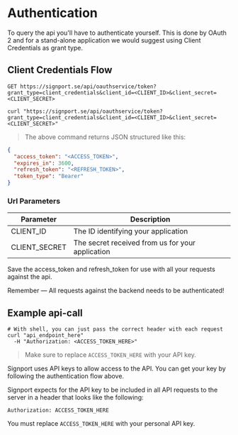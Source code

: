 # Authentication

To query the api you'll have to authenticate yourself.
This is done by OAuth 2 and for a stand-alone application we would suggest using Client Credentials as grant type.

## Client Credentials Flow

`GET https://signport.se/api/oauthservice/token?grant_type=client_credentials&client_id=<CLIENT_ID>&client_secret=<CLIENT_SECRET>`

```shell
curl "https://signport.se/api/oauthservice/token?grant_type=client_credentials&client_id=<CLIENT_ID>&client_secret=<CLIENT_SECRET>"
```

> The above command returns JSON structured like this:

```json
{
  "access_token": "<ACCESS_TOKEN>",
  "expires_in": 3600,
  "refresh_token": "<REFRESH_TOKEN>",
  "token_type": "Bearer"
}
```

### Url Parameters

Parameter | Description
--------- | -----------
CLIENT_ID | The ID identifying your application
CLIENT_SECRET | The secret received from us for your application

Save the access_token and refresh_token for use with all your requests against the api.

<aside class="success">
Remember — All requests against the backend needs to be authenticated!
</aside>

## Example api-call

```shell
# With shell, you can just pass the correct header with each request
curl "api_endpoint_here"
  -H "Authorization: <ACCESS_TOKEN_HERE>"
```
> Make sure to replace `ACCESS_TOKEN_HERE` with your API key.

Signport uses API keys to allow access to the API. You can get your key by following the authentication flow above.

Signport expects for the API key to be included in all API requests to the server in a header that looks like the following:

`Authorization: ACCESS_TOKEN_HERE`

<aside class="notice">
You must replace <code>ACCESS_TOKEN_HERE</code> with your personal API key.
</aside>